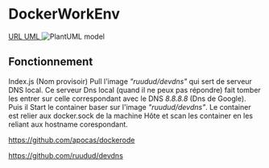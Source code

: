# DockerWorkEnv
[URL UML ](http://www.plantuml.com/plantuml/uml/5SnH2e90403GVqzH5t2X126854maYmeB_LtNASLrHcPdg-DN_u-NED4iVhB1Sa1ZVGUUxQ8NcTr6ATRly3b8xrllW0sX04feQ5Aj5WiFOgCoCYDmJJpkyQKcxGHOpLRZVmtb8pkX4N2Rvj4vhz9oVRmsgpekgiCzAsvbV6cYKnqaWDtFVm40)
![PlantUML model](http://www.plantuml.com/plantuml/png/5SnH2e90403GVqzH5t2X126854maYmeB_LtNASLrHcPdg-DN_u-NED4iVhB1Sa1ZVGUUxQ8NcTr6ATRly3b8xrllW0sX04feQ5Aj5WiFOgCoCYDmJJpkyQKcxGHOpLRZVmtb8pkX4N2Rvj4vhz9oVRmsgpekgiCzAsvbV6cYKnqaWDtFVm40)

## Fonctionnement

Index.js (Nom provisoir) Pull l'image *"ruudud/devdns"* qui sert de serveur DNS local.
Ce serveur Dns local (quand il ne peux pas répondre) fait tomber les entrer sur celle correspondant avec le DNS *8.8.8.8* (Dns de Google).
Puis il Start le container baser sur l'image *"ruudud/devdns"*.
Le container est relier aux docker.sock de la machine Hôte et scan les container en les reliant aux hostname corespondant.


https://github.com/apocas/dockerode

https://github.com/ruudud/devdns